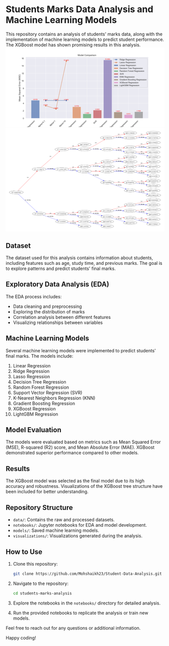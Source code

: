 # Students Marks Data Analysis and Machine Learning Models

This repository contains an analysis of students' marks data, along with the implementation of machine learning models to predict student performance. The XGBoost model has shown promising results in this analysis.
![Image](Results.png)
![Image](XGBoost_Regression.png)

## Dataset

The dataset used for this analysis contains information about students, including features such as age, study time, and previous marks. The goal is to explore patterns and predict students' final marks.

## Exploratory Data Analysis (EDA)

The EDA process includes:

- Data cleaning and preprocessing
- Exploring the distribution of marks
- Correlation analysis between different features
- Visualizing relationships between variables

## Machine Learning Models

Several machine learning models were implemented to predict students' final marks. The models include:

1. Linear Regression
2. Ridge Regression
3. Lasso Regression
4. Decision Tree Regression
5. Random Forest Regression
6. Support Vector Regression (SVR)
7. K-Nearest Neighbors Regression (KNN)
8. Gradient Boosting Regression
9. XGBoost Regression
10. LightGBM Regression

## Model Evaluation

The models were evaluated based on metrics such as Mean Squared Error (MSE), R-squared (R2) score, and Mean Absolute Error (MAE). XGBoost demonstrated superior performance compared to other models.

## Results

The XGBoost model was selected as the final model due to its high accuracy and robustness. Visualizations of the XGBoost tree structure have been included for better understanding.

## Repository Structure

- `data/`: Contains the raw and processed datasets.
- `notebooks/`: Jupyter notebooks for EDA and model development.
- `models/`: Saved machine learning models.
- `visualizations/`: Visualizations generated during the analysis.

## How to Use

1. Clone this repository:

   ```bash
   git clone https://github.com/Mohshaikh23/Student-Data-Analysis.git
   ```

2. Navigate to the repository:

   ```bash
   cd students-marks-analysis
   ```

3. Explore the notebooks in the `notebooks/` directory for detailed analysis.

4. Run the provided notebooks to replicate the analysis or train new models.

Feel free to reach out for any questions or additional information.

Happy coding!
```